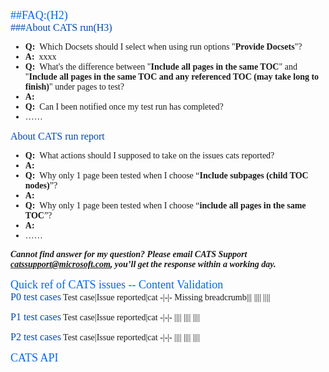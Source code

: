 <font color="#0066ff" size=4 face="Calibri Light">##FAQ:(H2)<br></font>
<font color="#0047b3" size=3.8 face="Calibri Light">###About CATS run(H3)</font>
<font face="Calibri">
- **Q:**&ensp;Which Docsets should I select when using run options "**Provide Docsets**"?
- **A:**&ensp;xxxx
- **Q:**&ensp;What's the difference between "**Include all pages in the same TOC**" and "**Include all pages in the same TOC and any referenced TOC (may take long to finish)**" under pages to test?
- **A:**&ensp;
- **Q:**&ensp;Can I been notified once my test run has completed?
- ……<br>
</font>
  
<font color="#0047b3" size=3.8 face="Calibri Light">About CATS run report</font>
<font face="Calibri">
- **Q:**&ensp;What actions should I supposed to take on the issues cats reported?
- **A:**&ensp;
- **Q:**&ensp;Why only 1 page been tested when I choose “**Include subpages (child TOC nodes)**”?
- **A:**&ensp;
- **Q:**&ensp;Why only 1 page been tested when I choose “**include all pages in the same TOC**”?
- **A:**&ensp;
- ……<br>
  
***Cannot find answer for my question? Please email CATS Support [catssupport@microsoft.com](mailto:catssupport@microsoft.com), you’ll get the response within a working day.***

<font color="#0066ff" size=4 face="Calibri Light">Quick ref of CATS issues -- Content Validation<br></font>
<font color="#0047b3" size=3.8 face="Calibri Light">P0  test cases</font>
Test case|Issue reported|cat
-|-|-
Missing breadcrumb|||
||||
||||

<font color="#0047b3" size=3.8 face="Calibri Light">P1  test cases</font>
Test case|Issue reported|cat
-|-|-
||||
||||
||||

<font color="#0047b3" size=3.8 face="Calibri Light">P2  test cases</font>
Test case|Issue reported|cat
-|-|-
||||
||||
||||

<font color="#0066ff" size=4 face="Calibri Light">CATS API<br></font>
